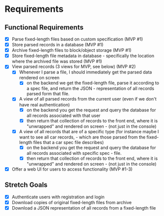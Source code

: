 # Requirements

## Functional Requirements

- [x] Parse fixed-length files based on custom specification (MVP #1)
- [x] Store parsed records in a database (MVP #1)
- [x] Archive fixed-length files to block/object storage (MVP #1)
- [x] Store fixed-length file metadata in database - specifically the location where the archived file was stored (MVP #1)
- [x] View parsed records (3 views for MVP, see below) (MVP #2)
  - [x] Whenever I parse a file, I should immediately get the parsed data rendered on screen
    - [x] on the backend we get the fixed-length file, parse it according to a spec file, and return the JSON - representation of all records parsed form that file.
  - [x] A view of all parsed records from the current user (even if we don't have real authentication)
    - [x] on the backend you get the request and query the database for all records associated with that user
    - [x] then return that collection of records to the front end, where it is "unwrapped" and rendered on screen - (not just in the console)
  - [x] A view of all records that are of a specific type (for instance maybe I want to see all car records, - which are those parsed from the fixed-length files that a car spec file describes)
    - [x] on the backend you get the request and query the database for all records associated with specific spec - file.
    - [x] then return that collection of records to the front end, where it is "unwrapped" and rendered on screen - (not just in the console)
- [x] Offer a web UI for users to access functionality (MVP #1-3)

## Stretch Goals

- [x] Authenticate users with registration and login
- [X] Download copies of original fixed-length files from archive
- [x] Download a JSON representation of all records from a fixed-length file
